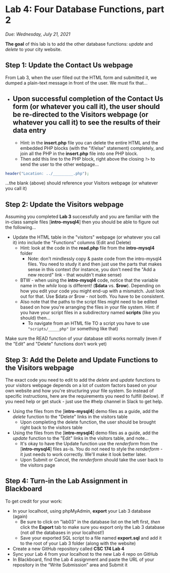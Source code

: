 # Lab 4: Four Database Functions, part 2

*Due: Wednesday, July 21, 2021*

**The goal** of this lab is to add the other database functions: *update* and *delete* to your city website.

## Step 1: Update the Contact Us webpage

From Lab 3, when the user filled out the HTML form and submitted it, we dumped a plain-text message in front of the user.  We must fix that...

- Upon successful completion of the Contact Us form (or whatever you call it), the user should be re-directed to the Visitors webpage (or whatever you call it) to see the results of their data entry
  - 
  - Hint: in the **insert.php** file you can delete the entire HTML and the embedded PHP blocks (with the "if/else" statement) completely, and join all the PHP in the **insert.php** file into one PHP block.  
  - Then add this line to the PHP block, right above the closing `?>` to send the user to the other webpage...

```php
header("Location: ../_________.php");
```

...the blank (above) should reference your Visitors webpage (or whatever you call it)

## Step 2: Update the Visitors webpage

Assuming you completed **Lab 3** successfully and you are familiar with the in-class sample files [**intro-mysql4**] then you should be able to figure out the following...

- Update the HTML table in the "visitors" webpage (or whatever you call it) into include the "Functions" columns (Edit and Delete)
  - Hint: look at the code in the **read.php** file from the **intro-mysql4** folder
    - Note: don't mindlessly copy & paste code from the intro-mysql4 files.  You need to study it and then just use the parts that makes sense in this context (for instance, you don't need the "Add a new record" link - that wouldn't make sense)
  - BTW - when using the **intro-mysql4** code, notice that the variable name in the *while* loop is different! (**\$data** vs. **\$row**). Depending on how you edit your code you might end-up with a mismatch.  Just look out for that.  Use \$data *or* \$row - not both.  You have to be consistent.
  - Also note that the paths to the script files might need to be edited based on how you're arranging the files in your file system.  Hint: if you have your script files in a subdirectory named **scripts** (like you should) then...
    - To navigate from an HTML file TO a script you have to use `"scripts/_____php"` (or something like that)

Make sure the READ function of your database still works normally (even if the "Edit" and "Delete" functions don't work yet)

## Step 3: Add the Delete and Update Functions to the Visitors webpage

The exact code you need to edit to add the *delete* and *update* functions to your visitors webpage depends on a lot of custom factors based on your own website and how you're structuring your file system.  So instead of specific instructions, here are the requirements you need to fulfill (below).  If you need help or get stuck - just use the #help channel in Slack to get help.

- Using the files from the [**intro-mysql4**] demo files as a guide, add the *delete* function to the "Delete" links in the visitors table
  - Upon completing the delete function, the user should be brought right back to the visitors table
- Using the files from the [**intro-mysql4**] demo files as a guide, add the *update* function to the "Edit" links in the visitors table, and note...
  - It's okay to have the Update function use the *renderform* from the [**intro-mysql4**] files as-is.  You do not need to style the *renderform* - it just needs to work correctly.  We'll make it look better later.
  - Upon Submit or Cancel, the *renderform* should take the user back to the visitors page

## Step 4: Turn-in the Lab Assignment in Blackboard

To get credit for your work:

- In your localhost, using phpMyAdmin, **export** your Lab 3 database (again)
  - Be sure to click on "lab03" in the database list on the left first, *then* click the **Export** tab to make sure you export only the Lab 3 database (not *all* the databases in your localhost!)
  - Save your exported SQL script to a file named **export.sql** and add it to the root of your Lab 3 folder (along with the website)
- Create a new GitHub repository called **CSC 174  Lab 4**
- Sync your Lab 4 from your localhost to the new Lab 4 repo on GitHub
- In Blackboard, find the Lab 4 assignment and paste the URL of your repository in the “Write Submission” area and Submit it

